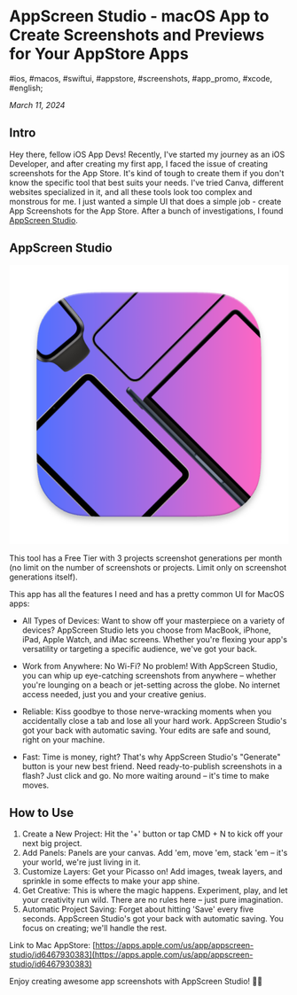 # AppScreen Studio - macOS App to Create Screenshots and Previews for Your AppStore Apps

#ios, #macos, #swiftui, #appstore, #screenshots, #app_promo, #xcode, #english;

_March 11, 2024_

## Intro

Hey there, fellow iOS App Devs! Recently, I've started my journey as an iOS Developer, and after creating my first app, I faced the issue of creating screenshots for the App Store. It's kind of tough to create them if you don't know the specific tool that best suits your needs. I've tried Canva, different websites specialized in it, and all these tools look too complex and monstrous for me. I just wanted a simple UI that does a simple job - create App Screenshots for the App Store. After a bunch of investigations, I found [AppScreen Studio](https://appscreen.studio/).

## AppScreen Studio

![Icon](/images/appscreen-studio-macos-app-to-create-screenshots-and-previews-for-your-appstore-apps/1.png "Icon")

This tool has a Free Tier with 3 projects screenshot generations per month (no limit on the number of screenshots or projects. Limit only on screenshot generations itself).

This app has all the features I need and has a pretty common UI for MacOS apps:

* All Types of Devices: Want to show off your masterpiece on a variety of devices? AppScreen Studio lets you choose from MacBook, iPhone, iPad, Apple Watch, and iMac screens. Whether you're flexing your app's versatility or targeting a specific audience, we've got your back.

* Work from Anywhere: No Wi-Fi? No problem! With AppScreen Studio, you can whip up eye-catching screenshots from anywhere – whether you're lounging on a beach or jet-setting across the globe. No internet access needed, just you and your creative genius.

* Reliable: Kiss goodbye to those nerve-wracking moments when you accidentally close a tab and lose all your hard work. AppScreen Studio's got your back with automatic saving. Your edits are safe and sound, right on your machine.

* Fast: Time is money, right? That's why AppScreen Studio's "Generate" button is your new best friend. Need ready-to-publish screenshots in a flash? Just click and go. No more waiting around – it's time to make moves.

## How to Use

1. Create a New Project: Hit the '+' button or tap CMD + N to kick off your next big project.
2. Add Panels: Panels are your canvas. Add 'em, move 'em, stack 'em – it's your world, we're just living in it.
3. Customize Layers: Get your Picasso on! Add images, tweak layers, and sprinkle in some effects to make your app shine.
4. Get Creative: This is where the magic happens. Experiment, play, and let your creativity run wild. There are no rules here – just pure imagination.
5. Automatic Project Saving: Forget about hitting 'Save' every five seconds. AppScreen Studio's got your back with automatic saving. You focus on creating; we'll handle the rest.

Link to Mac AppStore: [https://apps.apple.com/us/app/appscreen-studio/id6467930383](https://apps.apple.com/us/app/appscreen-studio/id6467930383)

Enjoy creating awesome app screenshots with AppScreen Studio! ✌🏼
